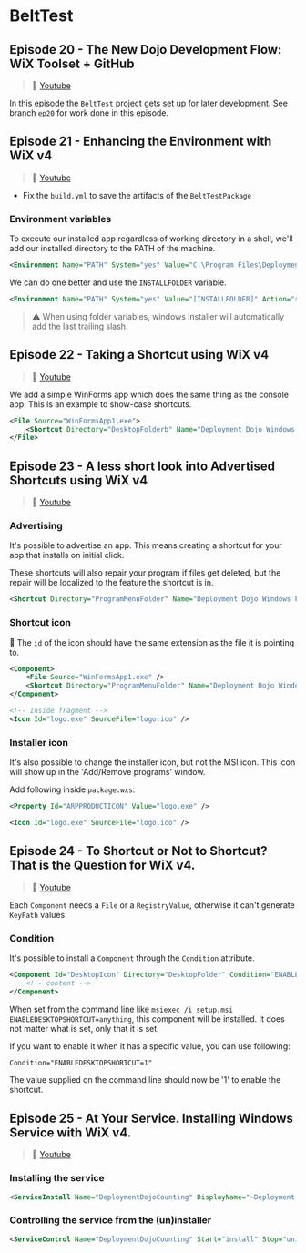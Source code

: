 # BeltTest

## Episode 20 - The New Dojo Development Flow: WiX Toolset + GitHub

> :movie_camera: [Youtube](https://www.youtube.com/watch?v=M0i9Ug4pjyU)

In this episode the `BeltTest` project gets set up for later development. See branch `ep20` for work done in this episode.

## Episode 21 - Enhancing the Environment with WiX v4

> :movie_camera: [Youtube](https://www.youtube.com/watch?v=0ApAkl4HKxw)

* Fix the `build.yml` to save the artifacts of the `BeltTestPackage`

### Environment variables

To execute our installed app regardless of working directory in a shell, we'll add our installed directory to the PATH of the machine.

```xml
<Environment Name="PATH" System="yes" Value="C:\Program Files\Deployment Dojo Belt Test" Action="set" Part="last" />
```

We can do one better and use the `INSTALLFOLDER` variable.

```xml
<Environment Name="PATH" System="yes" Value="[INSTALLFOLDER]" Action="set" Part="last" />
```

> :warning: When using folder variables, windows installer will automatically add the last trailing slash.


## Episode 22 - Taking a Shortcut using WiX v4

> :movie_camera: [Youtube](https://www.youtube.com/watch?v=U7MQCF5AZcw)

We add a simple WinForms app which does the same thing as the console app. 
This is an example to show-case shortcuts.

```xml
<File Source="WinFormsApp1.exe">
    <Shortcut Directory="DesktopFolderb" Name="Deployment Dojo Windows Forms App 1" />
</File>	
```

## Episode 23 - A less short look into Advertised Shortcuts using WiX v4

> :movie_camera: [Youtube](https://www.youtube.com/watch?v=x-E7g5H_1TA)

### Advertising

It's possible to advertise an app. This means creating a shortcut for your app that installs on initial click.

These shortcuts will also repair your program if files get deleted, but the repair will be localized to the feature the shortcut is in.

```xml
<Shortcut Directory="ProgramMenuFolder" Name="Deployment Dojo Windows Forms App 1" Advertise="yes" />
```

### Shortcut icon

:speech_balloon: The `id` of the icon should have the same extension as the file it is pointing to.

```xml
<Component>
	<File Source="WinFormsApp1.exe" />				
	<Shortcut Directory="ProgramMenuFolder" Name="Deployment Dojo Windows Forms App 1" Advertise="yes" Icon="logo.exe" />
</Component>

<!-- Inside fragment -->
<Icon Id="logo.exe" SourceFile="logo.ico" />
```

### Installer icon

It's also possible to change the installer icon, but not the MSI icon.
This icon will show up in the 'Add/Remove programs' window.

Add following inside `package.wxs`:

```xml
<Property Id="ARPPRODUCTICON" Value="logo.exe" />

<Icon Id="logo.exe" SourceFile="logo.ico" />
```

## Episode 24 - To Shortcut or Not to Shortcut? That is the Question for WiX v4.

> :movie_camera: [Youtube](https://www.youtube.com/watch?v=1kV4gk3tTzg)

Each `Component` needs a `File` or a `RegistryValue`, otherwise it can't generate `KeyPath` values.

### Condition

It's possible to install a `Component` through the `Condition` attribute.

```xml
<Component Id="DesktopIcon" Directory="DesktopFolder" Condition="ENABLEDESKTOPSHORTCUT">
    <!-- content -->
</Component>
```

When set from the command line like `msiexec /i setup.msi ENABLEDESKTOPSHORTCUT=anything`, this component will be installed.
It does not matter what is set, only that it is set.

If you want to enable it when it has a specific value, you can use following:

```xml
Condition="ENABLEDESKTOPSHORTCUT=1"
```

The value supplied on the command line should now be '1' to enable the shortcut.


## Episode 25 - At Your Service. Installing Windows Service with WiX v4.

> :movie_camera: [Youtube](https://www.youtube.com/watch?v=vZRZeDOTPZQ)

### Installing the service

```xml
<ServiceInstall Name="DeploymentDojoCounting" DisplayName="~Deployment Dojo Counting Service" Type="ownProcess" Start="auto" ErrorControl="normal" />
```

### Controlling the service from the (un)installer

```xml
<ServiceControl Name="DeploymentDojoCounting" Start="install" Stop="uninstall" Remove="uninstall" />
```